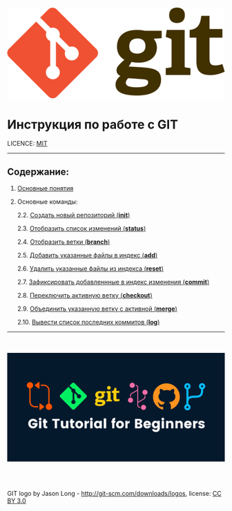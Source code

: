 <!---<img src="git-logo.svg" width="50%">--->

![логотип GIT](./Git-logo.svg)

# Инструкция по работе с GIT

LICENCE: [MIT](./liecense.md)

---
## Содержание:
1. [Основные понятия](./basic%20concepts.md)

2. Основные команды:

    2.2. [Создать новый репозиторий (**init**)](init.md)

    2.3. [Отобразить список изменений (**status**)](status.md)

    2.4. [Отобразить ветки (**branch**)](branch.md)

    2.5. [Добавить указанные файлы в индекс (**add**)](add.md)

    2.6. [Удалить указанные файлы из индекса (**reset**)](reset.md)

    2.7. [Зафиксировать добавленнные в индекс изменения (**commit**)](commit.md)

    2.8. [Переключить активную ветку (**checkout**)](checkout.md)

    2.9. [Объединить указанную ветку с активной (**merge**)](merge.md)

    2.10. [Вывести список последних коммитов (**log**)](log.md)

---
<br><br>
![картинка](image8_0e61d0dad8.png)

<br><br>

GIT logo by Jason Long - http://git-scm.com/downloads/logos, license: [CC BY 3.0](https://creativecommons.org/licenses/by/3.0/
)